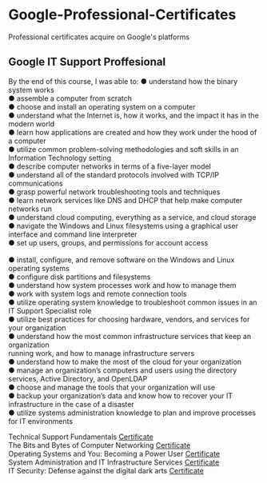 # Google-Professional-Certificates
Professional certificates acquire on Google's platforms

## Google IT Support Proffesional
By the end of this course, I was able to:
● understand how the binary system works <br>
● assemble a computer from scratch<br>
● choose and install an operating system on a computer<br>
● understand what the Internet is, how it works, and the impact it has in the modern world<br>
● learn how applications are created and how they work under the hood of a computer<br>
● utilize common problem-solving methodologies and soft skills in an Information Technology setting<br>
● describe computer networks in terms of a five-layer model<br>
● understand all of the standard protocols involved with TCP/IP communications<br>
● grasp powerful network troubleshooting tools and techniques<br>
● learn network services like DNS and DHCP that help make computer networks run<br>
● understand cloud computing, everything as a service, and cloud storage<br>
● navigate the Windows and Linux filesystems using a graphical user interface and command line interpreter<br>
● set up users, groups, and permissions for account access<br><br>
● install, configure, and remove software on the Windows and Linux operating systems<br>
● configure disk partitions and filesystems<br>
● understand how system processes work and how to manage them<br>
● work with system logs and remote connection tools<br>
● utilize operating system knowledge to troubleshoot common issues in an IT Support Specialist role<br>
● utilize best practices for choosing hardware, vendors, and services for your organization<br>
● understand how the most common infrastructure services that keep an organization<br>
running work, and how to manage infrastructure servers<br>
● understand how to make the most of the cloud for your organization<br>
● manage an organization’s computers and users using the directory services, Active Directory, and OpenLDAP<br>
● choose and manage the tools that your organization will use<br>
● backup your organization’s data and know how to recover your IT infrastructure in the case of a disaster<br>
● utilize systems administration knowledge to plan and improve processes for IT environments<br>

Technical Support Fundamentals <a href="https://www.coursera.org/account/accomplishments/verify/F5L7UCLSHSZ8">Certificate</a><br>
The Bits and Bytes of Computer Networking <a href="https://www.coursera.org/account/accomplishments/verify/QH552UWK888U">Certificate</a><br>
Operating Systems and You: Becoming a Power User <a href="https://www.coursera.org/account/accomplishments/verify/DT62LHJWSXWK">Certificate</a><br>
System Administration and IT Infrastructure Services <a href="https://www.coursera.org/account/accomplishments/verify/WPMEJG49UR87">Certificate</a><br>
IT Security: Defense against the digital dark arts <a href="url">Certificate</a><br>
